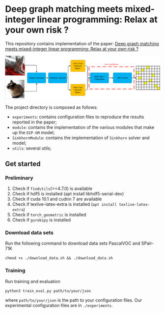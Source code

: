 # Deep graph matching meets mixed-integer linear programming: Relax at your own risk ?
This repository contains implementation of the paper: [Deep graph matching meets mixed-integer linear programming: Relax at your own risk ?](https://arxiv.org/abs/2108.00394)

![avatar](image/architecture.png)

The project directory is composed as follows:
- `experiments`: contains configuration files to reproduce the results reported in the paper;
- `module`: contains the implementation of the various modules that make up the `DIP-GM` model;
- `SinkhornModule`: contains the implementation of `Sinkhorn` solver and model;
- `utils`: several utils;

## Get started
### Preliminary
1. Check if `findutils`(>=4.7.0) is available
2. Check if hdf5 is installed (apt install libhdf5-serial-dev)
3. Check if cuda 10.1 and cudnn 7 are available
4. Check if texlive-latex-extra is installed (`apt install texlive-latex-extra`)
5. Check if `torch_geometric` is installed
6. Check if `gurobipy` is installed

### Download data sets
Run the following command to download data sets PascalVOC and SPair-71K
```
chmod +x ./download_data.sh && ./download_data.sh
```

### Training
Run training and evaluation
```
python3 train_eval.py path/to/your/json
```
where `path/to/your/json` is the path to your configuration files. 
Our experimental configuration files are in `./experiments`.